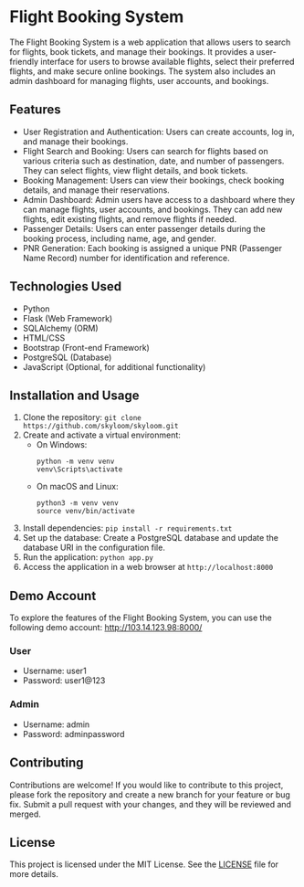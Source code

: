 # Flight Booking System

The Flight Booking System is a web application that allows users to search for flights, book tickets, and manage their bookings. It provides a user-friendly interface for users to browse available flights, select their preferred flights, and make secure online bookings. The system also includes an admin dashboard for managing flights, user accounts, and bookings.

## Features

- User Registration and Authentication: Users can create accounts, log in, and manage their bookings.
- Flight Search and Booking: Users can search for flights based on various criteria such as destination, date, and number of passengers. They can select flights, view flight details, and book tickets.
- Booking Management: Users can view their bookings, check booking details, and manage their reservations.
- Admin Dashboard: Admin users have access to a dashboard where they can manage flights, user accounts, and bookings. They can add new flights, edit existing flights, and remove flights if needed.
- Passenger Details: Users can enter passenger details during the booking process, including name, age, and gender.
- PNR Generation: Each booking is assigned a unique PNR (Passenger Name Record) number for identification and reference.

## Technologies Used

- Python
- Flask (Web Framework)
- SQLAlchemy (ORM)
- HTML/CSS
- Bootstrap (Front-end Framework)
- PostgreSQL (Database)
- JavaScript (Optional, for additional functionality)

## Installation and Usage

1. Clone the repository: `git clone https://github.com/skyloom/skyloom.git`
2. Create and activate a virtual environment:
   - On Windows:
     ```
     python -m venv venv
     venv\Scripts\activate
     ```
   - On macOS and Linux:
     ```
     python3 -m venv venv
     source venv/bin/activate
     ```
3. Install dependencies: `pip install -r requirements.txt`
4. Set up the database: Create a PostgreSQL database and update the database URI in the configuration file.
5. Run the application: `python app.py`
6. Access the application in a web browser at `http://localhost:8000`

## Demo Account

To explore the features of the Flight Booking System, you can use the following demo account:
http://103.14.123.98:8000/
### User
- Username: user1
- Password: user1@123
### Admin
- Username: admin
- Password: adminpassword

## Contributing

Contributions are welcome! If you would like to contribute to this project, please fork the repository and create a new branch for your feature or bug fix. Submit a pull request with your changes, and they will be reviewed and merged.

## License

This project is licensed under the MIT License. See the [LICENSE](LICENSE) file for more details.
